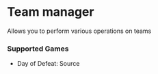 # Team manager

Allows you to perform various operations on teams

### Supported Games

* Day of Defeat: Source
